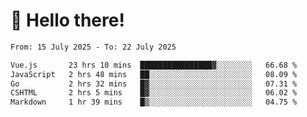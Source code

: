 # 👋 Hello there!

<!--START_SECTION:waka-->

```txt
From: 15 July 2025 - To: 22 July 2025

Vue.js       23 hrs 10 mins  ████████████████▓░░░░░░░░   66.68 %
JavaScript   2 hrs 48 mins   ██░░░░░░░░░░░░░░░░░░░░░░░   08.09 %
Go           2 hrs 32 mins   █▓░░░░░░░░░░░░░░░░░░░░░░░   07.31 %
CSHTML       2 hrs 5 mins    █▓░░░░░░░░░░░░░░░░░░░░░░░   06.02 %
Markdown     1 hr 39 mins    █▒░░░░░░░░░░░░░░░░░░░░░░░   04.75 %
```

<!--END_SECTION:waka-->
